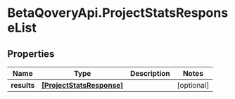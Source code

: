 # BetaQoveryApi.ProjectStatsResponseList

## Properties

Name | Type | Description | Notes
------------ | ------------- | ------------- | -------------
**results** | [**[ProjectStatsResponse]**](ProjectStatsResponse.md) |  | [optional] 


